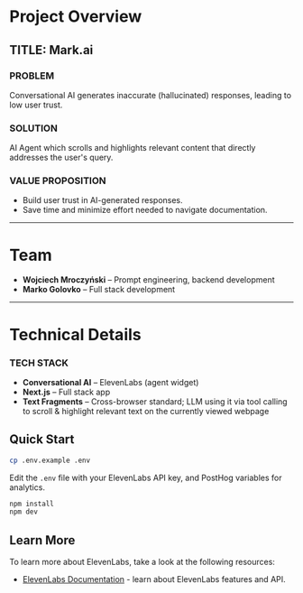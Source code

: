 # Project Overview

## TITLE: Mark.ai  

### PROBLEM  
Conversational AI generates inaccurate (hallucinated) responses, leading to low user trust.  

### SOLUTION  
AI Agent which scrolls and highlights relevant content that directly addresses the user's query.  

### VALUE PROPOSITION  
- Build user trust in AI-generated responses.  
- Save time and minimize effort needed to navigate documentation.  

---

# Team  

- **Wojciech Mroczyński** – Prompt engineering, backend development  
- **Marko Golovko** – Full stack development  

---

# Technical Details  

### TECH STACK  
- **Conversational AI** – ElevenLabs (agent widget)  
- **Next.js** – Full stack app  
- **Text Fragments** – Cross-browser standard; LLM using it via tool calling to scroll & highlight relevant text on the currently viewed webpage  

## Quick Start

```bash
cp .env.example .env
```

Edit the `.env` file with your ElevenLabs API key, and PostHog variables for analytics.

```bash
npm install
npm dev
```

## Learn More

To learn more about ElevenLabs, take a look at the following resources:

- [ElevenLabs Documentation](https://elevenlabs.io/docs) - learn about ElevenLabs features and API.
